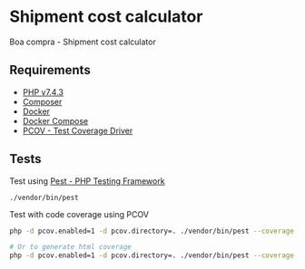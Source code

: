 # Shipment cost calculator

Boa compra - Shipment cost calculator

## Requirements
- [PHP v7.4.3](https://www.php.net/releases#7.4.3)
- [Composer](https://getcomposer.org/doc/00-intro.md/)
- [Docker](https://docs.docker.com/engine/)
- [Docker Compose](https://docs.docker.com/compose/)
- [PCOV - Test Coverage Driver](https://github.com/krakjoe/pcov)

## Tests

Test using [Pest - PHP Testing Framework](https://pestphp.com/)
```sh/
./vendor/bin/pest
```

Test with code coverage using PCOV 
```sh
php -d pcov.enabled=1 -d pcov.directory=. ./vendor/bin/pest --coverage

# Or to generate html coverage
php -d pcov.enabled=1 -d pcov.directory=. ./vendor/bin/pest --coverage-html coverage-reports
```